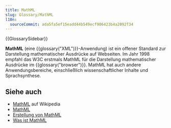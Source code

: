```yaml
---
title: MathML
slug: Glossary/MathML
l10n:
  sourceCommit: ada5fa5ef15eadd44b549ecf906423b4a2092f34
---
```


{{GlossarySidebar}}

**MathML** (eine {{glossary("XML")}}-Anwendung) ist ein offener Standard zur Darstellung mathematischer Ausdrücke auf Webseiten. Im Jahr 1998 empfahl das W3C erstmals MathML für die Darstellung mathematischer Ausdrücke im {{glossary("browser")}}. MathML hat auch andere Anwendungsbereiche, einschließlich wissenschaftlicher Inhalte und Sprachsynthese.

## Siehe auch

- [MathML](https://en.wikipedia.org/wiki/MathML) auf Wikipedia
- [MathML](/de/docs/Web/MathML)
- [Erstellung von MathML](/de/docs/Web/MathML/Authoring)
- [Was ist MathML](https://www.w3.org/Math/whatIsMathML.html)
